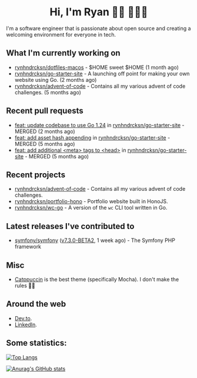 <div align="center">
  <h1>Hi, I'm Ryan 👋🏻 👨🏻‍💻</h1>
</div>

I'm a software engineer that is passionate about open source and creating a welcoming environment for everyone in tech.

## What I'm currently working on

- [rynhndrcksn/dotfiles-macos](https://github.com/rynhndrcksn/dotfiles-macos) - $HOME sweet $HOME (1 month ago)
- [rynhndrcksn/go-starter-site](https://github.com/rynhndrcksn/go-starter-site) - A launching off point for making your own website using Go. (2 months ago)
- [rynhndrcksn/advent-of-code](https://github.com/rynhndrcksn/advent-of-code) - Contains all my various advent of code challenges. (5 months ago)

## Recent pull requests

- [feat: update codebase to use Go 1.24](https://github.com/rynhndrcksn/go-starter-site/pull/18) in [rynhndrcksn/go-starter-site](https://github.com/rynhndrcksn/go-starter-site) - MERGED (2 months ago)
- [feat: add asset hash appending](https://github.com/rynhndrcksn/go-starter-site/pull/17) in [rynhndrcksn/go-starter-site](https://github.com/rynhndrcksn/go-starter-site) - MERGED (5 months ago)
- [feat: add additional &lt;meta&gt; tags to &lt;head&gt;](https://github.com/rynhndrcksn/go-starter-site/pull/16) in [rynhndrcksn/go-starter-site](https://github.com/rynhndrcksn/go-starter-site) - MERGED (5 months ago)

## Recent projects

- [rynhndrcksn/advent-of-code](https://github.com/rynhndrcksn/advent-of-code) - Contains all my various advent of code challenges.
- [rynhndrcksn/portfolio-hono](https://github.com/rynhndrcksn/portfolio-hono) - Portfolio website built in HonoJS.
- [rynhndrcksn/wc-go](https://github.com/rynhndrcksn/wc-go) - A version of the `wc` CLI tool written in Go.

## Latest releases I've contributed to

- [symfony/symfony](https://github.com/symfony/symfony) ([v7.3.0-BETA2](https://github.com/symfony/symfony/releases/tag/v7.3.0-BETA2), 1 week ago) - The Symfony PHP framework

## Misc
- [Catppuccin](https://github.com/catppuccin/catppuccin) is the best theme (specifically Mocha). I don't make the rules 🤷‍♂️

## Around the web
- [Dev.to](https://dev.to/rynhndrcksn).
- [LinkedIn](https://www.linkedin.com/in/rynhndrcksn/).

## Some statistics:
[![Top Langs](https://github-readme-stats.vercel.app/api/top-langs/?username=rynhndrcksn&layout=compact&theme=github_dark)](https://github.com/anuraghazra/github-readme-stats)

[![Anurag's GitHub stats](https://github-readme-stats.vercel.app/api?username=rynhndrcksn&count_private=true&show_icons=true&theme=github_dark)](https://github.com/anuraghazra/github-readme-stats)


